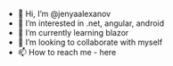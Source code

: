 - 👋 Hi, I’m @jenyaalexanov
- 👀 I’m interested in .net, angular, android
- 🌱 I’m currently learning blazor
- 💞️ I’m looking to collaborate with myself 
- 📫 How to reach me - here
